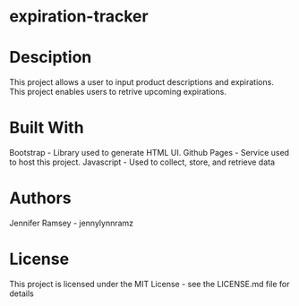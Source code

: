 # expiration-tracker 


# Desciption
This project allows a user to input product descriptions and expirations.
This project enables users to retrive upcoming expirations.

# Built With
Bootstrap - Library used to generate HTML UI.
Github Pages - Service used to host this project.
Javascript - Used to collect, store, and retrieve data

# Authors
Jennifer Ramsey - jennylynnramz

# License
This project is licensed under the MIT License - see the LICENSE.md file for details
